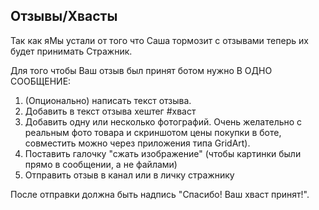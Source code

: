 ## Отзывы/Хвасты
Так как яМы устали от того что Саша тормозит с отзывами теперь их будет принимать Стражник.

Для того чтобы Ваш отзыв был принят ботом нужно В ОДНО СООБЩЕНИЕ:  
 1. (Опционально) написать текст отзыва.  
 2. Добавить в текст отзыва хештег #хваст  
 3. Добавить одну или несколько фотографий. Очень желательно с реальным фото товара и скриншотом цены покупки в боте, совместить можно через приложения типа GridArt).  
 4. Поставить галочку "сжать изображение" (чтобы картинки были прямо в сообщении, а не файлами)  
 5. Отправить отзыв в канал или в личку стражнику  
  
После отправки должна быть надпись "Спасибо! Ваш хваст принят!".
